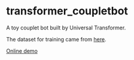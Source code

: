 # transformer_coupletbot
A toy couplet bot built by Universal Transformer.

The dataset for training came from [here](https://github.com/wb14123/couplet-dataset).

[Online demo](https://ufownl.github.io/transformer_coupletbot?server=https%3A%2F%2Fcrypto0.rangerufo.site)

